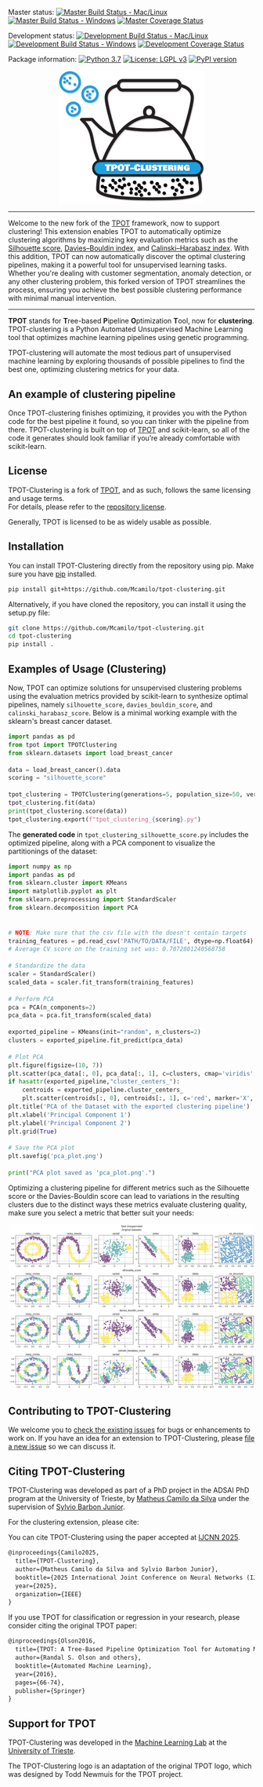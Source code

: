 Master status: [![Master Build Status - Mac/Linux](https://travis-ci.com/EpistasisLab/tpot.svg?branch=master)](https://travis-ci.com/EpistasisLab/tpot)
[![Master Build Status - Windows](https://ci.appveyor.com/api/projects/status/b7bmpwpkjhifrm7v/branch/master?svg=true)](https://ci.appveyor.com/project/weixuanfu/tpot?branch=master)
[![Master Coverage Status](https://coveralls.io/repos/github/EpistasisLab/tpot/badge.svg?branch=master)](https://coveralls.io/github/EpistasisLab/tpot?branch=master)

Development status: [![Development Build Status - Mac/Linux](https://travis-ci.com/EpistasisLab/tpot.svg?branch=development)](https://travis-ci.com/EpistasisLab/tpot/branches)
[![Development Build Status - Windows](https://ci.appveyor.com/api/projects/status/b7bmpwpkjhifrm7v/branch/development?svg=true)](https://ci.appveyor.com/project/weixuanfu/tpot?branch=development)
[![Development Coverage Status](https://coveralls.io/repos/github/EpistasisLab/tpot/badge.svg?branch=development)](https://coveralls.io/github/EpistasisLab/tpot?branch=development)

Package information: [![Python 3.7](https://img.shields.io/badge/python-3.7-blue.svg)](https://www.python.org/downloads/release/python-370/)
[![License: LGPL v3](https://img.shields.io/badge/license-LGPL%20v3-blue.svg)](http://www.gnu.org/licenses/lgpl-3.0)
[![PyPI version](https://badge.fury.io/py/TPOT.svg)](https://badge.fury.io/py/TPOT)

<p align="center">
<img src="https://github.com/Mcamilo/tpot-clustering/blob/main/images/tpot-clustering_logo.png?raw=true" width=300 />
</p>

---
Welcome to the new fork of the [TPOT](https://github.com/EpistasisLab/tpot) framework, now to support clustering! This extension enables TPOT to automatically optimize clustering algorithms by maximizing key evaluation metrics such as the [Silhouette score](https://en.wikipedia.org/wiki/Silhouette_(clustering)), [Davies–Bouldin index](https://en.wikipedia.org/wiki/Davies–Bouldin_index), and [Calinski–Harabasz index](https://en.wikipedia.org/wiki/Calinski-Harabasz_index). With this addition, TPOT can now automatically discover the optimal clustering pipelines, making it a powerful tool for unsupervised learning tasks. Whether you're dealing with customer segmentation, anomaly detection, or any other clustering problem, this forked version of TPOT streamlines the process, ensuring you achieve the best possible clustering performance with minimal manual intervention.
- - - -

**TPOT** stands for **T**ree-based **P**ipeline **O**ptimization **T**ool, now for **clustering**. TPOT-clustering is a Python Automated Unsupervised Machine Learning tool that optimizes machine learning pipelines using genetic programming.

TPOT-clustering will automate the most tedious part of unsupervised machine learning by exploring thousands of possible pipelines to find the best one, optimizing clustering metrics for your data.

## An example of clustering pipeline

Once TPOT-clustering finishes optimizing, it provides you with the Python code for the best pipeline it found, so you can tinker with the pipeline from there. TPOT-clustering is built on top of [TPOT](https://github.com/EpistasisLab/tpot) and scikit-learn, so all of the code it generates should look familiar if you’re already comfortable with scikit-learn.

## License

TPOT-Clustering is a fork of [TPOT](https://github.com/EpistasisLab/tpot), and as such, follows the same licensing and usage terms.  
For details, please refer to the [repository license](https://github.com/EpistasisLab/tpot/blob/master/LICENSE).

Generally, TPOT is licensed to be as widely usable as possible.

## Installation

You can install TPOT-Clustering directly from the repository using pip. Make sure you have [pip](https://pip.pypa.io/en/stable/) installed.

```bash
pip install git+https://github.com/Mcamilo/tpot-clustering.git
```
Alternatively, if you have cloned the repository, you can install it using the setup.py file:
```bash
git clone https://github.com/Mcamilo/tpot-clustering.git
cd tpot-clustering
pip install .
```

## Examples of Usage (Clustering)

Now, TPOT can optimize solutions for unsupervised clustering problems using the evaluation metrics provided by scikit-learn to synthesize optimal pipelines, namely `silhouette_score`, `davies_bouldin_score`, and `calinski_harabasz_score`. Below is a minimal working example with the sklearn's breast cancer dataset.

```python 
import pandas as pd
from tpot import TPOTClustering
from sklearn.datasets import load_breast_cancer

data = load_breast_cancer().data
scoring = "silhouette_score"

tpot_clustering = TPOTClustering(generations=5, population_size=50, verbosity=2, random_state=42, scoring=scoring)
tpot_clustering.fit(data)
print(tpot_clustering.score(data))
tpot_clustering.export(f"tpot_clustering_{scoring}.py")
```
The **generated code** in `tpot_clustering_silhouette_score.py` includes the optimized pipeline, along with a PCA component to visualize the partitionings of the dataset:

```python
import numpy as np
import pandas as pd
from sklearn.cluster import KMeans
import matplotlib.pyplot as plt
from sklearn.preprocessing import StandardScaler
from sklearn.decomposition import PCA


# NOTE: Make sure that the csv file with the doesn't contain targets
training_features = pd.read_csv('PATH/TO/DATA/FILE', dtype=np.float64)
# Average CV score on the training set was: 0.7072801240568758

# Standardize the data
scaler = StandardScaler()
scaled_data = scaler.fit_transform(training_features)

# Perform PCA
pca = PCA(n_components=2)
pca_data = pca.fit_transform(scaled_data)
        
exported_pipeline = KMeans(init="random", n_clusters=2)
clusters = exported_pipeline.fit_predict(pca_data)

# Plot PCA
plt.figure(figsize=(10, 7))
plt.scatter(pca_data[:, 0], pca_data[:, 1], c=clusters, cmap='viridis', marker='o', edgecolor='k', s=100)
if hasattr(exported_pipeline,"cluster_centers_"):
    centroids = exported_pipeline.cluster_centers_
    plt.scatter(centroids[:, 0], centroids[:, 1], c='red', marker='X', s=200, alpha=0.75)
plt.title('PCA of the Dataset with the exported clustering pipeline')
plt.xlabel('Principal Component 1')
plt.ylabel('Principal Component 2')
plt.grid(True)

# Save the PCA plot
plt.savefig('pca_plot.png')

print("PCA plot saved as 'pca_plot.png'.")

```

Optimizing a clustering pipeline for different metrics such as the Silhouette score or the Davies-Bouldin score can lead to variations in the resulting clusters due to the distinct ways these metrics evaluate clustering quality, make sure you select a metric that better suit your needs:

![tpot clustering for different CVIs](images/tpot-clustering.png)

## Contributing to TPOT-Clustering

We welcome you to [check the existing issues](https://github.com/Mcamilo/tpot-clustering/issues) for bugs or enhancements to work on. If you have an idea for an extension to TPOT-Clustering, please [file a new issue](https://github.com/Mcamilo/tpot/issues/new) so we can discuss it.

## Citing TPOT-Clustering

TPOT-Clustering was developed as part of a PhD project in the ADSAI PhD program at the University of Trieste, by [Matheus Camilo da Silva](https://www.linkedin.com/in/matheus-camilo-da-silva/) under the supervision of [Sylvio Barbon Junior](https://www.linkedin.com/in/barbon/).

For the clustering extension, please cite:

You can cite TPOT-Clustering using the paper accepted at [IJCNN 2025](https://2025.ijcnn.org/).

```latex
@inproceedings{Camilo2025,
  title={TPOT-Clustering},
  author={Matheus Camilo da Silva and Sylvio Barbon Junior},
  booktitle={2025 International Joint Conference on Neural Networks (IJCNN)},
  year={2025},
  organization={IEEE}
}
```

If you use TPOT for classification or regression in your research, please consider citing the original TPOT paper:

```latex
@inproceedings{Olson2016,
  title={TPOT: A Tree-Based Pipeline Optimization Tool for Automating Machine Learning},
  author={Randal S. Olson and others},
  booktitle={Automated Machine Learning},
  year={2016},
  pages={66-74},
  publisher={Springer}
}
```


## Support for TPOT

TPOT-Clustering was developed in the [Machine Learning Lab](https://machinelearning.inginf.units.it/) at the [University of Trieste](https://www.units.it).

The TPOT-Clustering logo is an adaptation of the original TPOT logo, which was designed by Todd Newmuis for the TPOT project.
